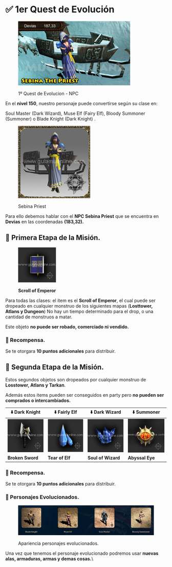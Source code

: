 # ✅ 1er Quest de Evolución

<figure><img src="../../.gitbook/assets/image (679).png" alt=""><figcaption><p>1º Quest de Evolucion - NPC</p></figcaption></figure>

En el **nivel 150**, nuestro personaje puede convertirse según su clase en:

Soul Master (Dark Wizard), Muse Elf (Fairy Elf), Bloody Summoner (Summoner) o Blade Knight (Dark Knight) .

<figure><img src="../../.gitbook/assets/image (688).png" alt="" width="225"><figcaption><p>Sebina Priest</p></figcaption></figure>

Para ello debemos hablar con el **NPC Sebina Priest** que se encuentra en **Devias** en las coordenadas **(183,32).**

## 📝 Primera Etapa de la Misión.

<figure><img src="../../.gitbook/assets/image (681).png" alt=""><figcaption><p><strong>Scroll of Emperor</strong></p></figcaption></figure>

Para todas las clases: el item es el **Scroll of Emperor**, el cual puede ser dropeado en cualquier monstruo de los siguientes mapas (**Losttower, Atlans y Dungeon**) No hay un tiempo determinado para el drop, o una cantidad de monstruos a matar.&#x20;

Este objeto **no puede ser robado, comerciado ni vendido.**

### 🎁 Recompensa.

Se te otorgara **10 puntos adicionales** para distribuir.

## 📝 Segunda Etapa de la Misión.

Estos segundos objetos son dropeados por cualquier monstruo de **Losstower, Atlans y Tarkan**.

Además estos items pueden ser conseguidos en party pero **no pueden ser comprados o intercambiados.**

| ⬇️ Dark Knight                                                                | ⬇️ Fairly Elf                                                                 | ⬇️ Dark Wizard                                                                | ⬇️ Summoner                                                                   |
| ----------------------------------------------------------------------------- | ----------------------------------------------------------------------------- | ----------------------------------------------------------------------------- | ----------------------------------------------------------------------------- |
| <img src="../../.gitbook/assets/image (683).png" alt="" data-size="original"> | <img src="../../.gitbook/assets/image (684).png" alt="" data-size="original"> | <img src="../../.gitbook/assets/image (685).png" alt="" data-size="original"> | <img src="../../.gitbook/assets/image (686).png" alt="" data-size="original"> |
| **Broken Sword**                                                              | **Tear of Elf**                                                               | **Soul of Wizard**                                                            | **Abyssal Eye**                                                               |

### 🎁 Recompensa.

Se te otorgara **10 puntos adicionales** para distribuir.

### 📸 Personajes Evolucionados.

<figure><img src="../../.gitbook/assets/image (687).png" alt=""><figcaption><p>Apariencia personajes evolucionados.</p></figcaption></figure>

Una vez que tenemos el personaje evolucionado podremos usar **nuevas alas, armaduras, armas y demas cosas.**\
